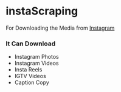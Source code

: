 # instaScraping 

For Downloading the Media from [Instagram](https://www.instagram.com/)
<br/>
### It Can Download 
- Instagram Photos
- Instagram Videos
- Insta Reels
- IGTV Videos
- Caption Copy
